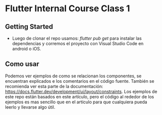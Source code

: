 # Flutter Internal Course Class 1

## Getting Started

- Luego de clonar el repo usamos: _flutter pub get_ para instalar las dependencias y corremos el proyecto con Visual Studio Code en android o iOS.

## Como usar

Podemos ver ejemplos de como se relacionan los componentes, se encuentran explicados e los comentarios en el código fuente. También se
recomienda ver esta parte de la documentación: https://docs.flutter.dev/development/ui/layout/constraints. Los ejemplos de este repo están basados en este artículo, pero el código al rededor de los ejemplos es mas sencillo que en el artículo para que cualquiera pueda leerlo y llevarse algo útil.
